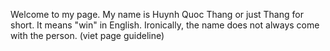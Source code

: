 Welcome to my page. My name is Huynh Quoc Thang or just Thang for short. It means "win" in English. Ironically, the name does not always come with the person. 
(viet page guideline)
